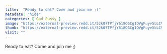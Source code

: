 ```yaml
---
title:  "Ready to eat? Come and join me ;)"
metadate: "hide"
categories: [ God Pussy ]
image: "https://external-preview.redd.it/52k07TPfjY618O6Cg1OVgPuyv5bLCVPm_-X67Lfd1UY.jpg?auto=webp&s=dd0742779461d80eb6dfeb914baabe613c147dad"
thumb: "https://external-preview.redd.it/52k07TPfjY618O6Cg1OVgPuyv5bLCVPm_-X67Lfd1UY.jpg?width=1080&crop=smart&auto=webp&s=6ef2cc920d9a36fd6394dd96b9c677b2687a3cc4"
visit: ""
---
```

Ready to eat? Come and join me ;)
